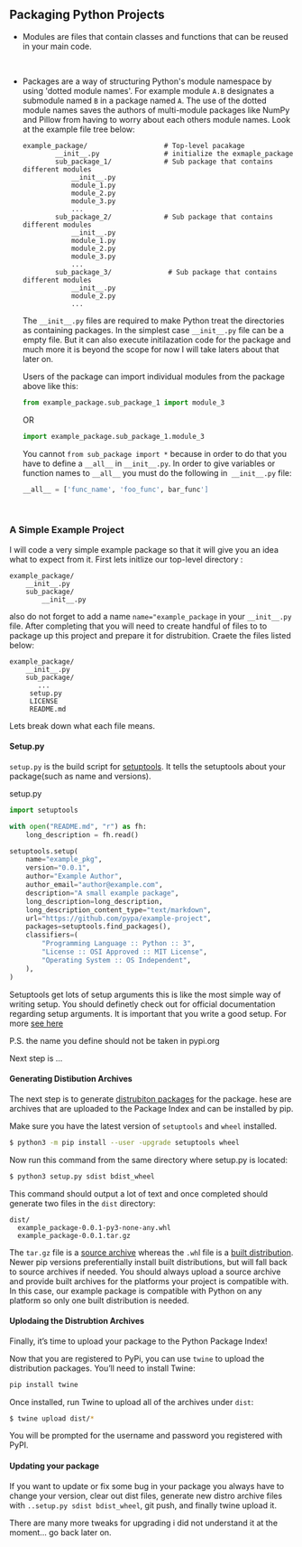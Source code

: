 ## Packaging Python Projects

- Modules are files that contain classes and functions that can be reused in your main code.

<br>

- Packages are a way of structuring Python's module namespace by using 'dotted module names'. For example module `A.B` designates a submodule named `B` in a package named `A`. The use of the dotted module names saves the authors of multi-module packages like NumPy and Pillow from having to worry about each others module names. Look at the example file tree below:
  ```
  example_package/                   # Top-level pacakage
          __init__.py                # initialize the exmaple_package
          sub_package_1/             # Sub package that contains different modules
              __init__.py
              module_1.py
              module_2.py
              module_3.py
              ...
          sub_package_2/             # Sub package that contains different modules
              __init__.py
              module_1.py
              module_2.py
              module_3.py
              ... 
          sub_package_3/              # Sub package that contains different modules
              __init__.py
              module_2.py
              ...
  ```
  The `__init__.py` files are required to make Python treat the directories as containing packages. In the simplest case `__init__.py` file can be a empty file. But it can also execute initilazation code for the package and much more it is beyond the scope for now I will take laters about that later on.
  
  Users of the package can import individual modules from the package above like this:
  ```python
  from example_package.sub_package_1 import module_3
  ```
  OR
  ```python  
  import example_package.sub_package_1.module_3
  ```
  
  You cannot `from sub_package import *` because in order to do that you have to define a `__all__` in `__init__.py`. In order to give variables or function names to `__all__` you must do the following in` __init__.py` file:
  ```python
  __all__ = ['func_name', 'foo_func', bar_func']
  ```
  
<br>

### A Simple Example Project

I will code a very simple example package so that it will give you an idea what to expect from it. First lets initlize our top-level directory :
  ```
  example_package/
      __init__.py
      sub_package/
          __init__.py 
  ```
also do not forget to add a name `name="example_package` in your `__init__.py` file. After completing that you will need to create handful of files to to package up this project and prepare it for distrubition. Craete the files listed below:
  ```
  example_package/
      __init__.py
      sub_package/
         ...
       setup.py
       LICENSE
       README.md
  ``` 
Lets break down what each file means.

#### Setup.py

`setup.py` is the build script for [setuptools](https://packaging.python.org/key_projects/#setuptools). It tells the setuptools about your package(such as name and versions).

setup.py
```python
import setuptools

with open("README.md", "r") as fh:
    long_description = fh.read()

setuptools.setup(
    name="example_pkg",
    version="0.0.1",
    author="Example Author",
    author_email="author@example.com",
    description="A small example package",
    long_description=long_description,
    long_description_content_type="text/markdown",
    url="https://github.com/pypa/example-project",
    packages=setuptools.find_packages(),
    classifiers=(
        "Programming Language :: Python :: 3",
        "License :: OSI Approved :: MIT License",
        "Operating System :: OS Independent",
    ),
)
```
Setuptools get lots of setup arguments this is like the most simple way of writing setup. You should definetly check out for official documentation regarding setup arguments. It is important that you write a good setup. For more [see here](https://packaging.python.org/guides/distributing-packages-using-setuptools/)

P.S. the name you define should not be taken in pypi.org

Next step is ...

#### Generating Distibution Archives

The next step is to generate [distrubiton packages](https://packaging.python.org/glossary/#term-distribution-package) for the package. hese are archives that are uploaded to the Package Index and can be installed by pip.

Make sure you have the latest version of `setuptools` and `wheel` installed.
```bash
$ python3 -m pip install --user -upgrade setuptools wheel
```
Now run this command from the same directory where setup.py is located:
```bash
$ python3 setup.py sdist bdist_wheel
```
This command should output a lot of text and once completed should generate two files in the `dist` directory:
```
dist/
  example_package-0.0.1-py3-none-any.whl
  example_package-0.0.1.tar.gz
```
The `tar.gz` file is a [source archive](https://packaging.python.org/glossary/#term-source-archive) whereas the `.wh`l file is a [built distribution](https://packaging.python.org/glossary/#term-built-distribution). Newer pip versions preferentially install built distributions, but will fall back to source archives if needed. You should always upload a source archive and provide built archives for the platforms your project is compatible with. In this case, our example package is compatible with Python on any platform so only one built distribution is needed.

#### Uplodaing the Distrubtion Archives

Finally, it’s time to upload your package to the Python Package Index!

Now that you are registered to PyPi, you can use `twine` to upload the distribution packages. You’ll need to install Twine:
```bash 
pip install twine
```
Once installed, run Twine to upload all of the archives under `dist`:
```bash
$ twine upload dist/*
```
You will be prompted for the username and password you registered with  PyPI.

#### Updating your package

If you want to update or fix some bug in your package you always have to change your version, clear out dist files, generate new distro archive files with `..setup.py sdist bdist_wheel`, git push, and finally twine upload it. 

There are many more tweaks for upgrading i did not understand it at the moment... go back later on.
